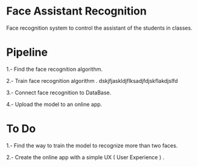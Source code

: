 # Face Assistant Recognition

Face recognition system to control the assistant of the students in classes.

# Pipeline

1.- Find the face recognition algorithm. 
      
2.- Train face recognition algorithm .
        dskjfjaskldjflksadjfdjskflakdjslfd
        
3.- Connect face recognition to DataBase.

4.- Upload the model to an online app.

# To Do 

1.- Find the way to train the model to recognize more than two faces.

2.- Create the online app with a simple UX ( User Experience ) .
